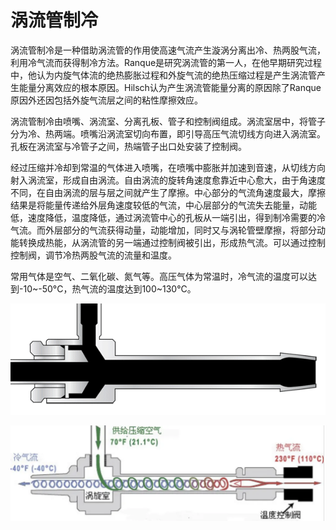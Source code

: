 
# 涡流管制冷

涡流管制冷是一种借助涡流管的作用使高速气流产生漩涡分离出冷、热两股气流，利用冷气流而获得制冷方法。Ranque是研究涡流管的第一人，在他早期研究过程中，他认为内旋气体流的绝热膨胀过程和外旋气流的绝热压缩过程是产生涡流管产生能量分离效应的根本原因。Hilsch认为产生涡流管能量分离的原因除了Ranque原因外还因包括外旋气流层之间的粘性摩擦效应。

涡流管制冷由喷嘴、涡流室、分离孔板、管子和控制阀组成。涡流室居中，将管子分为冷、热两端。喷嘴沿涡流室切向布置，即引导高压气流切线方向进入涡流室。孔板在涡流室与冷管子之间，热端管子出口处安装了控制阀。

经过压缩并冷却到常温的气体进入喷嘴，在喷嘴中膨胀并加速到音速，从切线方向射入涡流室，形成自由涡流。自由涡流的旋转角速度愈靠近中心愈大，由于角速度不同，在自由涡流的层与层之间就产生了摩擦。中心部分的气流角速度最大，摩擦结果是将能量传递给外层角速度较低的气流，中心层部分的气流失去能量，动能低，速度降低，温度降低，通过涡流管中心的孔板从一端引出，得到制冷需要的冷气流。而外层部分的气流获得动量，动能增加，同时又与涡轮管壁摩擦，将部分动能转换成热能，从涡流管的另一端通过控制阀被引出，形成热气流。可以通过控制控制阀，调节冷热两股气流的流量和温度。

常用气体是空气、二氧化碳、氮气等。高压气体为常温时，冷气流的温度可以达到-10~-50°C，热气流的温度达到100~130°C。

![](assets/vortex-tube01.gif)

![](assets/vortex-tube02.png)